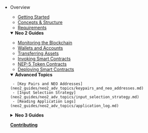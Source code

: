 - Overview
  - [Getting Started](../overview/getting_started.md)
  - [Concepts & Structure](../overview/concepts_and_structure.md)
  - [Requirements](../overview/requirements.md)

  <details open>
    <summary><b>Neo 2 Guides</b></summary>
    
    - [Monitoring the Blockchain](neo2_guides/monitoring.md)
    - [Wallets and Accounts](neo2_guides/wallets_and_accounts.md)
    - [Transferring Assets](neo2_guides/asset_transfer.md)
    - [Invoking Smart Contracts](neo2_guides/contract_invocation.md)
    - [NEP-5 Token Contracts](neo2_guides/token_contracts.md)
    - [Deploying Smart Contracts](neo2_guides/contract_deployment.md)
    
    <details open>
      <summary><b>Advanced Topics</b></summary>
              
       - [Key Pairs and NEO Addresses](neo2_guides/neo2_adv_topics/keypairs_and_neo_addresses.md)
       - [Input Selection Strategy](neo2_guides/neo2_adv_topics/input_selection_strategy.md)
       - [Reading Application Logs](neo2_guides/neo2_adv_topics/application_log.md)
                
    </details>
    
  </details>
  
  <details>
    <summary><b>Neo 3 Guides</b></summary>
    
    - [Monitoring the Blockchain](neo3_guides/monitoring.md)
    - [Wallets and Accounts](neo3_guides/wallets_and_accounts.md)
    - [Transferring Tokens](neo3_guides/token_transfer.md)
    - [Invoking Smart Contracts](neo3_guides/contract_invocation.md)
    - [NEP-5 Token Contracts](neo3_guides/token_contracts.md)
    - [Smart Contract Development](neo3_guides/contract_development.md)

  </details>
  
  [**Contributing**](../contributing.md)
